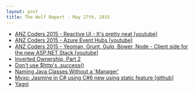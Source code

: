 ```yaml
---
layout: post
title: The Wolf Report - May 27th, 2015
---
```


- [ANZ Coders 2015 - Reactive UI - It's pretty neat [youtube]](https://www.youtube.com/watch?v=HPyKHxy7X0w)
- [ANZ Coders 2015 - Azure Event Hubs [youtube]](https://www.youtube.com/watch?v=PMZadEY03NM)
- [ANZ Coders 2015 - Yeoman, Grunt, Gulp, Bower, Node - Client side for the new ASP.NET Stack [youtube]](https://www.youtube.com/watch?v=xQXI4Qc7Tbk)
- [Inverted Ownership, Part 2](http://www.michaelnygard.com/blog/2015/05/inverted-ownership-part-2/)
- [Don't use $http's .success()](http://www.codelord.net/2015/05/25/dont-use-%24https-success/)
- [Naming Java Classes Without a 'Manager'](http://www.bright-green.com/blog/2003_02_25/naming_java_classes_without_a.html)
- [Myxo: Jasmine in C# using C#6 new using static feature [github]](https://github.com/markrendle/Myxo)
- [Yagni](http://martinfowler.com/bliki/Yagni.html)
